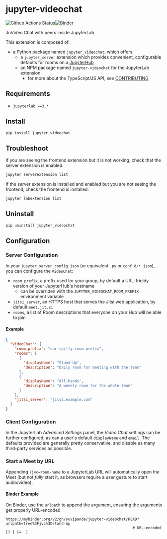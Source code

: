 # jupyter-videochat

![Github Actions Status](https://github.com/yuvipanda/jupyter-videochat/workflows/Build/badge.svg)[![Binder](https://mybinder.org/badge_logo.svg)](https://mybinder.org/v2/gh/yuvipanda/jupyter-videochat/master?urlpath=lab)

JuVideo Chat with peers inside JupyterLab

This extension is composed of:

- a Python package named `jupyter_videochat`, which offers:
  - a `jupyter_server` extension which provides convenient, configurable
    defaults for rooms on a
    [JupyterHub](https://github.com/jupyterhub/jupyterhub)
  - an NPM package named `jupyter-videochat` for the JupyterLab extension
    - for more about the TypeScript/JS API, see
      [CONTRIBUTING](https://github.com/yuvipanda/jupyter-videochat/blob/master/CONTRIBUTING.md)

## Requirements

- `jupyterlab ==3.*`

## Install

```bash
pip install jupyter_videochat
```

## Troubleshoot

If you are seeing the frontend extension but it is not working, check that the
server extension is enabled:

```bash
jupyter serverextension list
```

If the server extension is installed and enabled but you are not seeing the
frontend, check the frontend is installed:

```bash
jupyter labextension list
```

## Uninstall

```bash
pip uninstall jupyter_videochat
```

## Configuration

### Server Configuration

In your `jupyter_server_config.json` (or equivalent `.py` or `conf.d/*.json`),
you can configure the `VideoChat`:

- `room_prefix`, a prefix used for your group, by default a URL-frieldy version
  of your JupyterHub's hostname
  - can be overriden with the `JUPYTER_VIDEOCHAT_ROOM_PREFIX` environment
    variable
- `jitsi_server`, an HTTPS host that serves the Jitsi web application, by
  default `meet.jit.si`
- `rooms`, a list of Room descriptions that everyone on your Hub will be able to
  join

#### Example

```json
{
  "VideoChat": {
    "room_prefix": "our-spiffy-room-prefix",
    "rooms": [
      {
        "displayName": "Stand-Up",
        "description": "Daily room for meeting with the team"
      },
      {
        "displayName": "All-Hands",
        "description": "A weekly room for the whole team"
      }
    ],
    "jitsi_server": "jitsi.example.com"
  }
}
```

### Client Configuration

In the JupyterLab _Advanced Settings_ panel, the _Video Chat_ settings can be
further configured, as can a user's default `displayName` and `email`. The
defaults provided are generally pretty conservative, and disable as many
third-party services as possible.

### Start a Meet by URL

Appending `?jvc=room-name` to a JupyterLab URL will automatically open the Meet
(but not _fully_ start it, as browsers require a user gesture to start
audio/video).

#### Binder Example

On [Binder](https://mybinder.org), use the `urlpath` to append the argument,
ensuring the arguments get properly URL-encoded

```
https://mybinder.org/v2/gh/yuvipanda/jupyter-videochat/HEAD?urlpath=tree%3Fjvc%3Dstand-up
                                                         # URL-encoded  [? ] [=  ]
```
